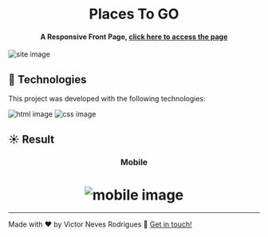 <h1 align="center">
    <br>
    Places To GO
</h1>

<h4 align="center">
 A Responsive Front Page, <a href="https://victorurbanfashion.netlify.app/">click here to access the page</a>
</h4>

<img align="center" src="https://i.imgur.com/kW7qvcH.png.;" alt="site image"/>

## :rocket: Technologies

This project was developed with the following technologies:

<span><img src="https://img.shields.io/badge/HTML5-E34F26?style=for-the-badge&logo=html5&logoColor=white" alt="html image" /></span>
<span><img src="https://img.shields.io/badge/CSS3-1572B6?style=for-the-badge&logo=css3&logoColor=white" alt="css image" /></span>

## :sunny: Result


<h3 align="center">Mobile</h3>
<h1 align="center">
    <img  alt="mobile image" src="./assets/places.gif" />
    <br>
</h1>

----

Made with ♥ by Victor Neves Rodrigues :wave: [Get in touch!](https://www.linkedin.com/in/victorneves18/)
